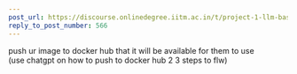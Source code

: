 ```yaml
---
post_url: https://discourse.onlinedegree.iitm.ac.in/t/project-1-llm-based-automation-agent-discussion-thread-tds-jan-2025/164277/568
reply_to_post_number: 566
---
```

push ur image to docker hub that it will be available for them to use  
(use chatgpt on how to push to docker hub 2 3 steps to flw)